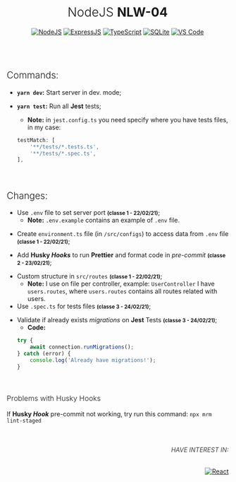 <h1 align="center" style="font-weight: 300">NodeJS <strong>NLW-04</strong></h1>
<div align="center">
	<a href="#"><img src="https://img.shields.io/badge/node.js%20-%2343853D.svg?&style=for-the-badge&logo=node.js&logoColor=white" alt="NodeJS" /></a> <a href="#"><img src="https://img.shields.io/badge/express.js%20-%23404d59.svg?&style=for-the-badge" alt="ExpressJS"/></a> <a href="#"><img src="https://img.shields.io/badge/typescript%20-%23007ACC.svg?&style=for-the-badge&logo=typescript&logoColor=white" alt="TypeScript" /></a> <a href="#"><img alt="SQLite" src ="https://img.shields.io/badge/sqlite-%2307405e.svg?&style=for-the-badge&logo=sqlite&logoColor=white"/></a> <a href="#"><img src="https://img.shields.io/badge/Visual_Studio_Code-0078D4?style=for-the-badge&logo=visual%20studio%20code&logoColor=white" alt="VS Code" /></a>
</div>

<br /><br />

<h2 style="font-weight:300">Commands:</h2>

-   **`yarn dev`:** Start server in dev. mode;

<div style="margin: 5px 0" />

-   **`yarn test`:** Run all **Jest** tests;

    -   **Note:** in `jest.config.ts` you need specify where you have tests files, in my case:

    ```ts
    testMatch: [
    	'**/tests/*.tests.ts',
    	'**/tests/*.spec.ts',
    ],
    ```

<br />

<h2 style="font-weight: 300">Changes:</h2>

-   Use `.env` file to set server port **<small>(classe 1 - 22/02/21)</small>**;
    -   **Note:** `.env.example` contains an example of `.env` file.

<div style="margin: 5px 0" />

-   Create `environment.ts` file (in `/src/configs`) to access data from `.env` file **<small>(classe 1 - 22/02/21)</small>**;

<div style="margin: 5px 0" />

-   Add **Husky _Hooks_** to run **Prettier** and format code in _pre-commit_ **<small>(classe 2 - 23/02/21)</small>**;

<div style="margin: 5px 0" />

-   Custom structure in `src/routes` **<small>(classe 1 - 22/02/21)</small>**;
    -   **Note:** I use on file per controller, example: `UserController` I have `users.routes`, where `users.routes` contains all routes related with users.
-   Use `.spec.ts` for tests files **<small>(classe 3 - 24/02/21)</small>**;

<div style="margin: 5px 0" />

-   Validate if already exists _migrations_ on **Jest** Tests **<small>(classe 3 - 24/02/21)</small>**;
    -   **Code:**
    ```ts
    try {
    	await connection.runMigrations();
    } catch (error) {
    	console.log('Already have migrations!');
    }
    ```

<br />

<h3 style="font-weight: 300">Problems with Husky Hooks</h3>

If **Husky _Hook_** pre-commit not working, try run this command: `npx mrm lint-staged `

<div align="right" style="margin-top: 50px">
	<h6 style="text-transform: uppercase; color: #434343">Have interest in:</h6>
	<a href="https://github.com/TutoDS/nlw04-react" target="_blank"><img src="https://img.shields.io/badge/react%20NLW4%20Rocketseat%20-%2320232a.svg?&style=for-the-badge&logo=react&logoColor=%2361DAFB" alt="React"/></a>
</div>
